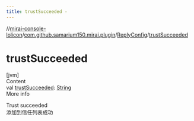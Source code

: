 ```yaml
---
title: trustSucceeded -
---
```

//[mirai-console-lolicon](../../../index.md)/[com.github.samarium150.mirai.plugin](../index.md)/[ReplyConfig](index.md)/[trustSucceeded](trust-succeeded.md)



# trustSucceeded  
[jvm]  
Content  
val [trustSucceeded](trust-succeeded.md): [String](https://kotlinlang.org/api/latest/jvm/stdlib/kotlin/-string/index.html)  
More info  


Trust succeeded <br> 添加到信任列表成功

  



